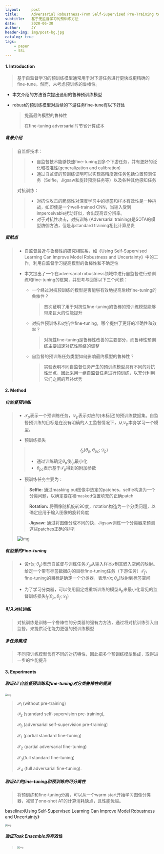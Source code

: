 ```yaml
---
layout:     post
title:      Adversarial Robustness-From Self-Supervised Pre-Training to Fine-Tuning
subtitle:   基于无监督学习的预训练方法
date:       2020-06-30
author:     JY
header-img: img/post-bg.jpg
catalog: true
tags:
    - paper
    - SSL
---
```




#### 1. Introduction

> 基于自监督学习的预训练模型通常用于对下游任务进行更快或更精确的fine-tune。然而，未考虑预训练的鲁棒性。

- 本文介绍的方法首次提出通用的鲁棒预训练模型

- robust的预训练模型对后续的下游任务fine-tune有以下好处

  > 提高最终模型的鲁棒性
  >
  > 在fine-tuning adversarial时节省计算成本



##### **背景介绍**

> 自监督技术：
>
> > - 自监督技术能够快速fine-tuning到多个下游任务，并有更好的泛化和校准性(generalization and calibration)
> > - 通过自监督的预训练证明可以实现高精度饿任务包括位置预测任务（Selfie，Jigsaw和旋转预测任务等）以及各种其他感知任务
>
> 
>
> 对抗训练：
>
> > - 对抗性攻击的脆弱性对深度学习中的标签和样本有效性是一种挑战，如即使是一个well-trained CNN，当输入受到imperceivable扰动好似，会出现高误分辨率。
> > - 对于对抗性攻击，对抗训练 (Adversarial training)是SOTA的模型防御方法，但是与standard training相比计算昂贵



##### 贡献点

> - 自监督最近与鲁棒性的研究相联系，如《Using Self-Supervised Learning Can Improve Model Robustness and Uncertainty》中的工作，利用自监督学习提高模型的鲁棒性和不确定性
>
> - 本文提出了一个在adversarial robustness领域中进行自监督进行预训练和fine-tuning的框架，并思考与回答以下三个问题：
>
>   - 一个经过对抗预训练的模型是否能够有效地提高后续fine-tuning的鲁棒性？
>
>     > 首次证明了用于对抗性fine-tuning的鲁棒的预训练模型能够带来巨大的性能提升
>
>   - 对抗性预训练和对抗性fine-tuning，哪个提供了更好的准确性和效率？
>
>     > 对抗性fine-tuning是鲁棒性改善的主要部分，而鲁棒性预训练主要加速对抗性网络的调整
>
>   - 自监督的预训练任务类型如何影响最终模型的鲁棒性？
>
>     > 实验表明不同自监督任务产生的预训练模型具有不同的对抗性弱点，因此采用一组自监督任务进行预训练，以充分利用它们之间的互补优势



#### 2. Method

##### 自监督预训练

>- $\mathcal{T}_p$表示一个预训练任务，$\mathcal{D}_p$表示对应的(未标记)的预训练数据集。自监督预训练的目标是在没有明确的人工监督情况下，从$\mathcal{D}_p$本身学习一个模型。
>
>- 预训练损失
>
>  > $$
>  > \mathcal{l}_p(\theta_p,\theta_{pc};\mathcal{D}_p)
>  > $$
>  >
>  > - 通过训练确定$\theta_p$使$l_p$最小化
>  > - $\theta_{pc}$表示基于$\mathcal{T}_p$得到的附加参数
>
>  
>
>- 预训练任务主要为：
>
> > **Selfie:** 通过masking out图像中选定的patches，selfie构造为一个分类问题，以确定要在被masked位置填充的正确patch
> >
> > 
> >
> > **Rotation:** 将图像随机旋转90度，rotation构造为一个分类问题，以确定应用于输入图像的旋转角度
> >
> > 
> >
> > **Jigsaw:** 通过将图像分成不同的快，Jigsaw训练一个分类器来预测这些patches正确的排列
>
> 
>
> ![img](https://github.com/ZJU-CVs/zju-cvs.github.io/raw/master/img/picture/ad1.png)



##### 有监督的Fine-tuning

> - 设$r(x;\theta_p)$表示自监督与训练任务$\mathcal{T}_p$从输入样本$x$到其嵌入空间的映射。给定一个带有标签数据$D_f$的目标fine-tuning任务（下游任务）$\mathcal{T}_f$，fine-tuning的目标是确定一个分类器，表示$r(x;\theta_p)$映射到标签空间
>
> - 为了学习分类器，可以使用固定或重新训练的模型$\theta_p$来最小化常见的监督训练损失$l_f(\theta_p,\theta_f;\mathcal{D}_f)$



##### 引入对抗训练

> 对抗训练是训练一个鲁棒性的分类器的强有力方法，通过将对抗训练引入自监督，来提供泛化能力更强的预训练模型



##### 多任务集成

> 不同预训练模型含有不同的对抗特性，因此把多个预训练模型集成，取得进一步的性能提升



#### 3. Experiments

##### 验证AT自监督预训练和fine-tuning对分类鲁棒性的提高

<img src="https://github.com/ZJU-CVs/zju-cvs.github.io/raw/master/img/picture/ad2.png" alt="img" style="zoom:50%;" />

> $\mathcal{P}_1$ (without pre-training)
>
> $\mathcal{P}_2$ (standard self-supervision pre-training),
>
> $\mathcal{P}_3$ (adversarial self-supervision pre-training)
>
> $\mathcal{F}_1$ (partial standard ﬁne-tuning) 
>
> $\mathcal{F}_2$ (partial adversarial ﬁne-tuning) 
>
> $\mathcal{F}_3$(full standard ﬁne-tuning)
>
> $\mathcal{F}_4$ (full adversarial ﬁne-tuning).



##### 验证AT的fine-tuning和预训练的可分离性

> 将预训练和fine-tuning分离，可以从一个warm start开始学习图像分类器，减轻了one-shot AT的计算消耗缺点，且性能优越。

baseline:《Using Self-Supervised Learning Can Improve Model Robustness and Uncertainty》

<img src="https://github.com/ZJU-CVs/zju-cvs.github.io/raw/master/img/picture/ad4.png" alt="img" style="zoom:50%;" />

##### 验证Task Ensemble的有效性

> <img src="https://github.com/ZJU-CVs/zju-cvs.github.io/raw/master/img/picture/ad3.png" alt="img" style="zoom:50%;" />